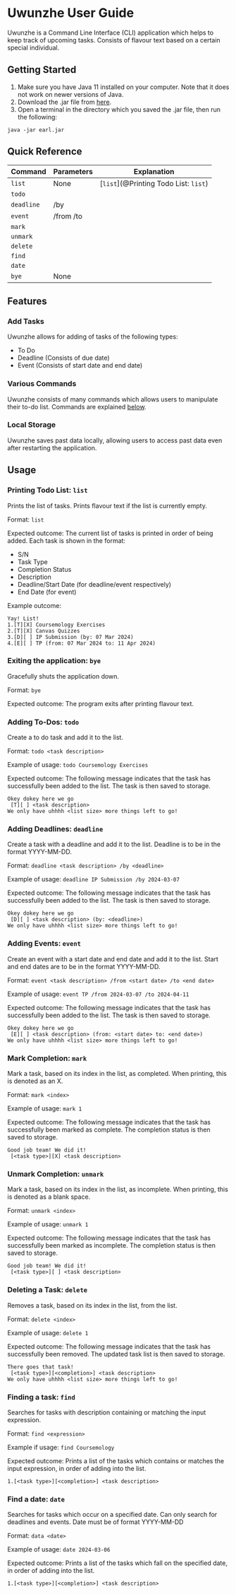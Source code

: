 # Uwunzhe User Guide

Uwunzhe is a Command Line Interface (CLI) application which helps to keep track of upcoming tasks.
Consists of flavour text based on a certain special individual.

## Getting Started

1. Make sure you have Java 11 installed on your computer. Note that it does not work on newer versions of Java.
2. Download the .jar file from [here](https://github.com/1simjustin/ip/releases).
3. Open a terminal in the directory which you saved the .jar file, then run the following:
```
java -jar earl.jar
```

## Quick Reference
|Command   |Parameters                          |Explanation                            |
|----------|------------------------------------|---------------------------------------|
|`list`    |None                                |[`list`](@Printing Todo List: `list`)  |
|`todo`    |<task name>                         |                                       |
|`deadline`|<task name> /by <deadline>          |                                       |
|`event`   |<task name> /from <start> /to <end> |                                       |
|`mark`    |<index>                             |                                       |
|`unmark`  |<index>                             |                                       |
|`delete`  |<index>                             |                                       |
|`find`    |<description experession>           |                                       |
|`date`    |<date>                              |                                       |
|`bye`     |None                                |                                       |

## Features 

### Add Tasks

Uwunzhe allows for adding of tasks of the following types:
- To Do
- Deadline (Consists of due date)
- Event (Consists of start date and end date)

### Various Commands

Uwunzhe consists of many commands which allows users to manipulate their to-do list.
Commands are explained [below](#Usage).

### Local Storage

Uwunzhe saves past data locally, allowing users to access past data even after restarting the application.

## Usage

### Printing Todo List: `list`

Prints the list of tasks.
Prints flavour text if the list is currently empty.

Format: `list`

Expected outcome:
The current list of tasks is printed in order of being added.
Each task is shown in the format:
- S/N
- Task Type
- Completion Status
- Description
- Deadline/Start Date (for deadline/event respectively)
- End Date (for event)

Example outcome:
```
Yay! List!
1.[T][X] Coursemology Exercises
2.[T][X] Canvas Quizzes
3.[D][ ] IP Submission (by: 07 Mar 2024)
4.[E][ ] TP (from: 07 Mar 2024 to: 11 Apr 2024)
```

### Exiting the application: `bye`
Gracefully shuts the application down.

Format: `bye`

Expected outcome:
The program exits after printing flavour text.

### Adding To-Dos: `todo`

Create a to do task and add it to the list.

Format: `todo <task description>`

Example of usage: `todo Coursemology Exercises`

Expected outcome:
The following message indicates that the task has successfully been added to the list.
The task is then saved to storage.
```
Okey dokey here we go
 [T][ ] <task description>
We only have uhhhh <list size> more things left to go!
```

### Adding Deadlines: `deadline`

Create a task with a deadline and add it to the list.
Deadline is to be in the format YYYY-MM-DD.

Format: `deadline <task description> /by <deadline>`

Example of usage: `deadline IP Submission /by 2024-03-07`

Expected outcome:
The following message indicates that the task has successfully been added to the list.
The task is then saved to storage.
```
Okey dokey here we go
 [D][ ] <task description> (by: <deadline>)
We only have uhhhh <list size> more things left to go!
```

### Adding Events: `event`

Create an event with a start date and end date and add it to the list.
Start and end dates are to be in the format YYYY-MM-DD.

Format: `event <task description> /from <start date> /to <end date>`

Example of usage: `event TP /from 2024-03-07 /to 2024-04-11`

Expected outcome:
The following message indicates that the task has successfully been added to the list.
The task is then saved to storage.
```
Okey dokey here we go
 [E][ ] <task description> (from: <start date> to: <end date>)
We only have uhhhh <list size> more things left to go!
```

### Mark Completion: `mark`

Mark a task, based on its index in the list, as completed.
When printing, this is denoted as an X.

Format: `mark <index>`

Example of usage: `mark 1`

Expected outcome:
The following message indicates that the task has successfully been marked as complete.
The completion status is then saved to storage.
```
Good job team! We did it!
 [<task type>][X] <task description>
```

### Unmark Completion: `unmark`

Mark a task, based on its index in the list, as incomplete.
When printing, this is denoted as a blank space.

Format: `unmark <index>`

Example of usage: `unmark 1`

Expected outcome:
The following message indicates that the task has successfully been marked as incomplete.
The completion status is then saved to storage.
```
Good job team! We did it!
 [<task type>][ ] <task description>
```

### Deleting a Task: `delete`

Removes a task, based on its index in the list, from the list.

Format: `delete <index>`

Example of usage: `delete 1`

Expected outcome:
The following message indicates that the task has successfully been removed.
The updated task list is then saved to storage.
```
There goes that task!
 [<task type>][<completion>] <task description>
We only have uhhhh <list size> more things left to go!
```

### Finding a task: `find`

Searches for tasks with description containing or matching the input expression.

Format: `find <expression>`

Example if usage: `find Coursemology`

Expected outcome:
Prints a list of the tasks which contains or matches the input expression, in order of adding into the list.
```
1.[<task type>][<completion>] <task description>
```

### Find a date: `date`

Searches for tasks which occur on a specified date.
Can only search for deadlines and events.
Date must be of format YYYY-MM-DD

Format: `data <date>`

Example of usage: `date 2024-03-06`

Expected outcome:
Prints a list of the tasks which fall on the specified date, in order of adding into the list.
```
1.[<task type>][<completion>] <task description>
```